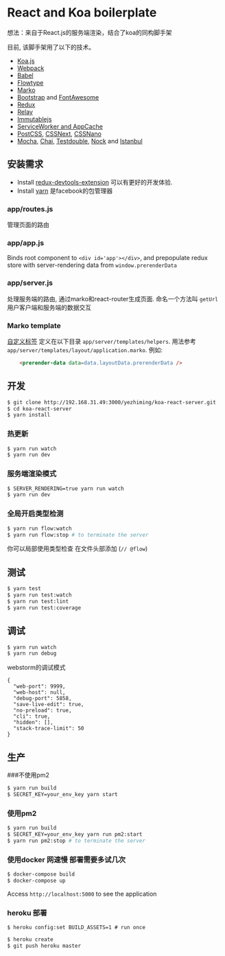 # React and Koa boilerplate
想法：来自于React.js的服务端渲染，结合了koa的同构脚手架

目前, 该脚手架用了以下的技术。

* [Koa.js](https://github.com/koajs/koa)
* [Webpack](https://github.com/webpack/webpack)
* [Babel](https://babeljs.io/)
* [Flowtype](http://flowtype.org/)
* [Marko](http://markojs.com/)
* [Bootstrap](http://getbootstrap.com/css/) and [FontAwesome](https://fortawesome.github.io/Font-Awesome/)
* [Redux](https://github.com/rackt/redux)
* [Relay](https://facebook.github.io/relay/)
* [Immutablejs](https://facebook.github.io/immutable-js/)
* [ServiceWorker and AppCache](http://www.html5rocks.com/en/tutorials/service-worker/introduction/)
* [PostCSS](https://github.com/postcss/postcss), [CSSNext](http://cssnext.io/), [CSSNano](http://cssnano.co/)
* [Mocha](https://mochajs.org/), [Chai](http://chaijs.com/), [Testdouble](https://github.com/testdouble/testdouble.js/), [Nock](https://github.com/pgte/nock) and [Istanbul](https://github.com/gotwarlost/istanbul)

## 安装需求
- Install [redux-devtools-extension](https://github.com/zalmoxisus/redux-devtools-extension) 可以有更好的开发体验.
- Install [yarn](https://github.com/yarnpkg/yarn) 是facebook的包管理器

### app/routes.js
管理页面的路由

### app/app.js

Binds root component to `<div id='app'></div>`, and prepopulate redux store with server-rendering data from `window.prerenderData`

### app/server.js

处理服务端的路由, 通过marko和react-router生成页面. 命名一个方法叫 `getUrl` 用户客户端和服务端的数据交互

### Marko template
[自定义标签](http://markojs.com/docs/marko/custom-taglibs/) 定义在以下目录 `app/server/templates/helpers`. 用法参考 `app/server/templates/layout/application.marko`. 例如:

```html
    <prerender-data data=data.layoutData.prerenderData />
```

## 开发

```bash
$ git clone http://192.168.31.49:3000/yezhiming/koa-react-server.git
$ cd koa-react-server
$ yarn install
```

### 热更新

```bash
$ yarn run watch
$ yarn run dev
```

### 服务端渲染模式

```bash
$ SERVER_RENDERING=true yarn run watch
$ yarn run dev
```

### 全局开启类型检测
```bash
$ yarn run flow:watch
$ yarn run flow:stop # to terminate the server
```

你可以局部使用类型检查 在文件头部添加 (`// @flow`)


## 测试

```bash
$ yarn test
$ yarn run test:watch
$ yarn run test:lint
$ yarn run test:coverage
```

## 调试
```bash
$ yarn run watch
$ yarn run debug
```

webstorm的调试模式

```
{
  "web-port": 9999,
  "web-host": null,
  "debug-port": 5858,
  "save-live-edit": true,
  "no-preload": true,
  "cli": true,
  "hidden": [],
  "stack-trace-limit": 50
}
```

## 生产

###不使用pm2

```bash
$ yarn run build
$ SECRET_KEY=your_env_key yarn start
```

### 使用pm2

```bash
$ yarn run build
$ SECRET_KEY=your_env_key yarn run pm2:start
$ yarn run pm2:stop # to terminate the server
```

### 使用docker 网速慢 部署需要多试几次

```bash
$ docker-compose build
$ docker-compose up
```

Access `http://localhost:5000` to see the application

### heroku 部署

```base
$ heroku config:set BUILD_ASSETS=1 # run once
```

```bash
$ heroku create
$ git push heroku master
```
